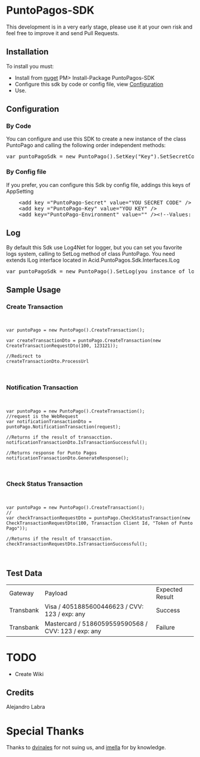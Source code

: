 <h1>PuntoPagos-SDK</h1>

This development is in a very early stage, please use it at your own risk and feel free to improve it and send Pull Requests.

<h2>Installation</h2>

To install you must: <br />
<ul>
<li>Install from <a href="http://nuget.org/packages/PuntoPagos-SDK">nuget</a> PM> Install-Package PuntoPagos-SDK</li>
<li>Configure this sdk by code or config file, view <a href="https://github.com/alabras/PuntoPagos-SDK#configuration">Configuration</a></li>
<li>Use.</li>
</ul>

<h2>Configuration</h2>

<h3>By Code</h3>

You can configure and use this SDK to create a new instance of the class PuntoPago and calling the following order independent methods:
<pre>
var puntoPagoSdk = new PuntoPago().SetKey("Key").SetSecretCode("SecretCode").SetEnvironment(EnvironmentForPuntoPago.Sandbox).CreateTransaction();
</pre>

<h3>By Config file</h3>

If you prefer, you can configure this Sdk by config file, addings this keys of AppSetting

<pre>
    &lt;add key ="PuntoPago-Secret" value="YOU SECRET CODE" /&gt;
    &lt;add key ="PuntoPago-Key" value="YOU KEY" /&gt;
    &lt;add key="PuntoPago-Environment" value="" /&gt;&lt;!--Values: Sandbox or Production--/&gt;
</pre>

<h2>Log</h2>

By default this Sdk use Log4Net for logger, but you can set you favorite logs system, calling to SetLog method of class PuntoPago.
You need extends ILog interface located in Acid.PuntoPagos.Sdk.Interfaces.ILog
<pre>
var puntoPagoSdk = new PuntoPago().SetLog(you instance of log);
</pre>

<h2>Sample Usage</h2>

<h3>Create Transaction</h3>
<pre>

	var puntoPago = new PuntoPago().CreateTransaction();
	
	var createTransactionDto = puntoPago.CreateTransaction(new CreateTransactionRequestDto(100, 123121));
	
	//Redirect to 
	createTransactionDto.ProcessUrl
</pre>

<h3>Notification Transaction</h3>
<pre>

	var puntoPago = new PuntoPago().CreateTransaction();
	//request is the WebRequest 
	var notificationTransactionDto = puntoPago.NotificationTransaction(request);
	
	//Returns if the result of transacction.
	notificationTransactionDto.IsTransactionSuccessful();
	
	//Returns response for Punto Pagos
	notificationTransactionDto.GenerateResponse();
</pre>

<h3>Check Status Transaction</h3>
<pre>

	var puntoPago = new PuntoPago().CreateTransaction();
	//
	var checkTransactionRequestDto = puntoPago.CheckStatusTransaction(new CheckTransactionRequestDto(100, Transaction Client Id, "Token of Punto Pago"));
	
	//Returns if the result of transacction.
	checkTransactionRequestDto.IsTransactionSuccessful();
</pre>

<h2>Test Data</h2>
<table>
<tbody><tr>
<td>Gateway</td>
<td>Payload</td>
<td>Expected Result</td>
</tr>
<tr>
<td>Transbank</td>
<td>Visa / 4051885600446623 / CVV: 123 / exp: any</td>
<td>Success</td>
</tr>
<tr>
<td>Transbank</td>
<td>Mastercard / 5186059559590568 / CVV: 123 / exp: any</td>
<td>Failure</td>
</tr>
</tbody></table>

<h1>TODO</h1>
<ul>
<li>Create Wiki</li>
</ul>

<h2>Credits</h2>

Alejandro Labra

<h1>Special Thanks</h1>

Thanks to <a href="https://github.com/dvinales">dvinales</a> for not suing us, and <a href="https://github.com/imella">imella</a> for by knowledge.